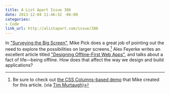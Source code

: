 ```yaml
---
title: A List Apart Issue 386
date: 2013-12-04 11:46:32 -06:00
categories:
- Code
link_url: http://alistapart.com/issue/386
---
```


In ["Surveying the Big Screen"](http://alistapart.com/article/surveying-the-big-screen), Mike Pick does a great job of pointing out the need to explore the possibilities on larger screens.[^1] Alex Feyerke writes an excellent article titled ["Designing Offline-First Web Apps"](http://alistapart.com/article/offline-first), and talks about a fact of life—being offline. How does that affect the way we design and build applications?


[^1]: Be sure to check out [the CSS Columns-based demo](http://alistapart.com/d/386/surveying_the_big_screen/demo/) that Mike created for this article. (via [Tim Murtaugh](https://twitter.com/murtaugh))
